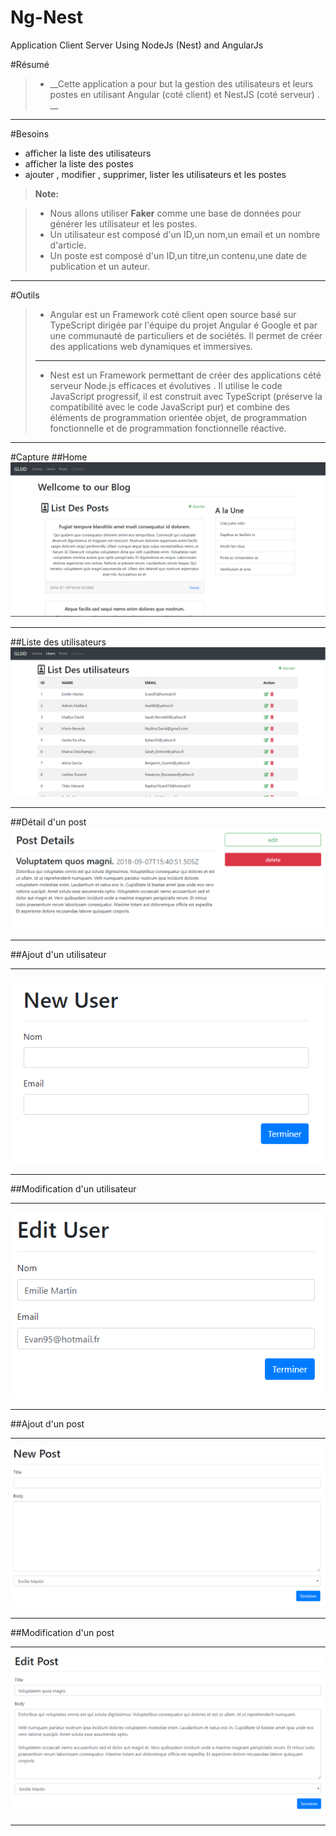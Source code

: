 # Ng-Nest
Application Client Server Using NodeJs (Nest) and AngularJs

#Résumé

>  - __Cette  application a pour but  la gestion des utilisateurs et leurs postes en utilisant Angular (coté client) et NestJS (coté serveur) . __

----------

#Besoins

* afficher la liste des utilisateurs
*  afficher la liste des postes
* ajouter , modifier , supprimer, lister les utilisateurs et les postes

> **Note:**

> - Nous allons utiliser **Faker** comme une base de données pour générer les utilisateur et les postes.
> - Un utilisateur est composé d'un ID,un nom,un email et un nombre d'article.
> - Un poste est composé d'un ID,un titre,un contenu,une date de publication et un auteur.

***
#Outils

> - Angular est un Framework coté client open source basé sur TypeScript dirigée par l'équipe du projet Angular é Google et par une communauté de particuliers et de sociétés. Il permet de créer des applications web dynamiques et immersives.
> ***
> - Nest est un Framework permettant de créer des applications cété serveur Node.js efficaces et évolutives . Il utilise le code JavaScript progressif, il est construit avec TypeScript (préserve la compatibilité avec le code JavaScript pur) et combine des éléments de programmation orientée objet, de programmation fonctionnelle et de programmation fonctionnelle réactive.

***

#Capture 
##Home
![Image](./images/home.png)
***
##Liste des utilisateurs
![Image](./images/users-list.png)
***
##Détail d'un post
![Image](./images/post-detail.png)
***
##Ajout d'un utilisateur
***
![Image](./images/add-user.png)
***
##Modification d'un utilisateur
***
![Image](./images/updateuser.png)
***
##Ajout d'un post
***
![Image](./images/add-post.png)
***
##Modification d'un post
***
![Image](./images/edit-post.png)
***
